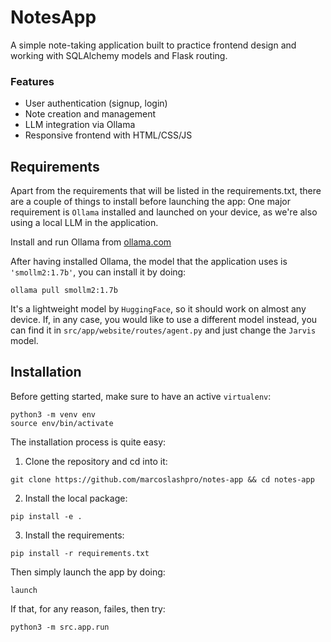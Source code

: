 # NotesApp

A simple note-taking application built to practice frontend design and working with SQLAlchemy models and Flask routing.

### Features

- User authentication (signup, login)
- Note creation and management
- LLM integration via Ollama
- Responsive frontend with HTML/CSS/JS

## Requirements
Apart from the requirements that will be listed in the requirements.txt, there are a couple of things to install before launching the app:
One major requirement is `Ollama` installed and launched on your device, as we're also using a local LLM in the application.

Install and run Ollama from [ollama.com](https://ollama.com)

After having installed Ollama, the model that the application uses is `'smollm2:1.7b'`, you can install it by doing:
```
ollama pull smollm2:1.7b
```
It's a lightweight model by `HuggingFace`, so it should work on almost any device.
If, in any case, you would like to use a different model instead, you can find it in `src/app/website/routes/agent.py` and just change the `Jarvis` model.

## Installation
Before getting started, make sure to have an active `virtualenv`:
```
python3 -m venv env
source env/bin/activate
```

The installation process is quite easy:

1. Clone the repository and cd into it:
```
git clone https://github.com/marcoslashpro/notes-app && cd notes-app
```
2. Install the local package:
```
pip install -e .
```
3. Install the requirements:
```
pip install -r requirements.txt
```
Then simply launch the app by doing:
```
launch
```
If that, for any reason, failes, then try:
```
python3 -m src.app.run
```
